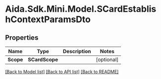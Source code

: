 # Aida.Sdk.Mini.Model.SCardEstablishContextParamsDto

## Properties

Name | Type | Description | Notes
------------ | ------------- | ------------- | -------------
**Scope** | **SCardScope** |  | [optional] 

[[Back to Model list]](../README.md#documentation-for-models) [[Back to API list]](../README.md#documentation-for-api-endpoints) [[Back to README]](../README.md)

